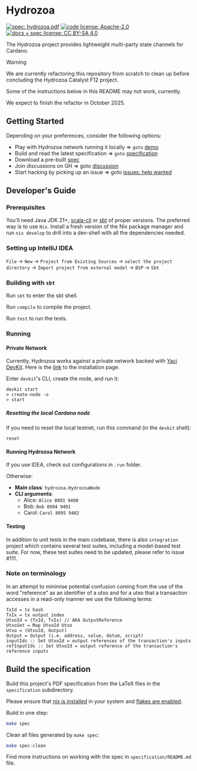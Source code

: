 # Hydrozoa

[![spec: hydrozoa.pdf](https://img.shields.io/badge/spec-hydrozoa.pdf-blue)](https://cardano-hydrozoa.github.io/hydrozoa/hydrozoa.pdf)
[![code license: Apache-2.0](https://img.shields.io/badge/code%20license-Apache--2.0-seagreen)](https://www.apache.org/licenses/LICENSE-2.0)
[![docs + spec license: CC BY-SA 4.0](https://img.shields.io/badge/docs%2Fspec%20license-CC%20BY--SA%204.0-seagreen)](https://creativecommons.org/licenses/by-sa/4.0/)

The Hydrozoa project provides lightweight multi-party state channels for Cardano.

> [!WARNING]
> 
> We are currently refactoring this repository from scratch to clean up before concluding the Hydrozoa Catalyst F12 project.
>
> Some of the instructions below in this README may not work, currently.
> 
> We expect to finish the refactor in October 2025.

## Getting Started

Depending on your preferences, consider the following options:

* Play with Hydrozoa network running it locally =>
  `goto` [demo](https://github.com/cardano-hydrozoa/hydrozoa/tree/euo/metrics-dahboard/demo)
* Build and read the latest specification =>
  `goto` [specification](https://github.com/cardano-hydrozoa/hydrozoa/tree/euo/metrics-dahboard/specification)
* Download a pre-built [spec](https://drive.google.com/file/d/1O2QeARutrNf7wZA1GExioWlnS9XMLJ07/view)
* Join discussions on GH => goto [discussion](https://github.com/cardano-hydrozoa/hydrozoa/discussions)
* Start hacking by picking up an issue =>
  goto [issues: help wanted](https://github.com/cardano-hydrozoa/hydrozoa/issues?q=is%3Aissue%20state%3Aopen%20label%3A%22help%20wanted%22)

## Developer's Guide

### Prerequisites

You'll need Java JDK 21+, [scala-cli](https://scala-cli.virtuslab.org/) or [sbt](https://www.scala-sbt.org/)
of proper versions.
The preferred way is to use `Nix`. Install a fresh version of the Nix package manager
and run `nix develop` to drill into a dev-shell with all the dependencies needed.

### Setting up IntelliJ IDEA

`File` -> `New` -> `Project from Existing Sources` -> `select the project directory`
-> `Import project from external model` -> `BSP` -> `Sbt`

### Building with `sbt`

Run `sbt` to enter the sbt shell.

Run `compile` to compile the project.

Run `test` to run the tests.

### Running

#### Private Network

Currently, Hydrozoa works against a private network backed with
[Yaci DevKit](https://github.com/bloxbean/yaci-devkit).
Here is the [link](https://devkit.yaci.xyz/docker) to the installation page.

Enter `devkit`'s CLI, create the node, and run it:

```shell
devkit start
> create-node -o
> start
```

##### Resetting the local Cardano node

If you need to reset the local testnet, run this command (in the `devkit` shell):

```shell
reset
```

#### Running Hydrozoa Network

If you use IDEA, check out configurations in `.run` folder.

Otherwise:

* __Main class__: `hydrozoa.HydrozoaNode`
* __CLI arguments__:
    * Alice: `Alice 8093 9400`
    * Bob: `Bob 8094 9401`
    * Carol: `Carol 8095 9402`

#### Testing

In addition to unit tests in the main codebase, there is also `integration` project
which contains several test suites, including a model-based test suite.
For now, these test suites need to be updated, please refer to issue #111.

### Note on terminology

In an attempt to minimise potential confusion coming from the use of the word "reference"
as an identifier of a utxo and for a utxo that a transaction accesses in a read-only manner
we use the following terms:

```
TxId = tx hash
TxIx = tx output index
UtxoId = (TxId, TxIx) // AKA OutputReference
UtxoSet = Map UtxoId Utxo
Utxo = (UtxoId, Output)
Output = Output (i.e. address, value, datum, script)
inputIds :: Set UtxoId = output references of the transaction's inputs
refInputIds :: Set UtxoId = output reference of the transaction's reference inputs
```

## Build the specification

Build this project's PDF specification from the LaTeX files in the `specification` subdirectory.

Please ensure that [nix is installed](https://nixos.org/download/#download-nix) in your system
and [flakes are enabled](https://nixos.wiki/wiki/Flakes).

Build in one step:

```bash
make spec
```

Clean all files generated by `make spec`:

```bash
make spec-clean
```

Find more instructions on working with the spec in `specification/README.md` file.
